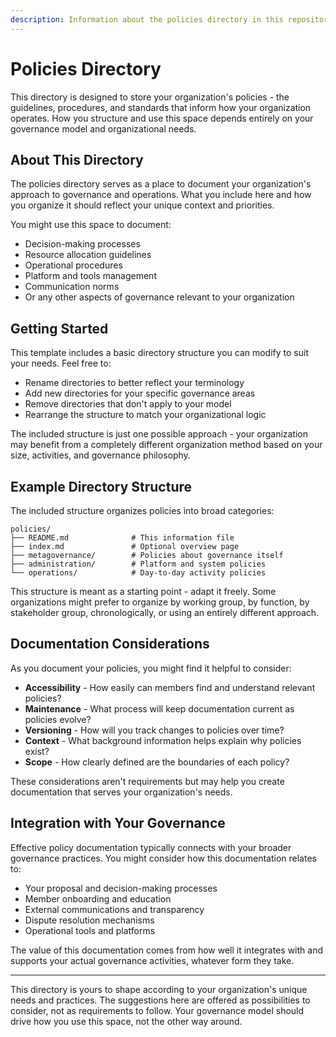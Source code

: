 ```yaml
---
description: Information about the policies directory in this repository template.
---
```


# Policies Directory

This directory is designed to store your organization's policies - the guidelines, procedures, and standards that inform how your organization operates. How you structure and use this space depends entirely on your governance model and organizational needs.

## About This Directory

The policies directory serves as a place to document your organization's approach to governance and operations. What you include here and how you organize it should reflect your unique context and priorities.

You might use this space to document:
- Decision-making processes
- Resource allocation guidelines
- Operational procedures
- Platform and tools management
- Communication norms
- Or any other aspects of governance relevant to your organization

## Getting Started

This template includes a basic directory structure you can modify to suit your needs. Feel free to:
- Rename directories to better reflect your terminology
- Add new directories for your specific governance areas
- Remove directories that don't apply to your model
- Rearrange the structure to match your organizational logic

The included structure is just one possible approach - your organization may benefit from a completely different organization method based on your size, activities, and governance philosophy.

## Example Directory Structure

The included structure organizes policies into broad categories:

```
policies/
├── README.md              # This information file
├── index.md               # Optional overview page
├── metagovernance/        # Policies about governance itself
├── administration/        # Platform and system policies
└── operations/            # Day-to-day activity policies
```

This structure is meant as a starting point - adapt it freely. Some organizations might prefer to organize by working group, by function, by stakeholder group, chronologically, or using an entirely different approach.

## Documentation Considerations

As you document your policies, you might find it helpful to consider:

- **Accessibility** - How easily can members find and understand relevant policies?
- **Maintenance** - What process will keep documentation current as policies evolve?
- **Versioning** - How will you track changes to policies over time?
- **Context** - What background information helps explain why policies exist?
- **Scope** - How clearly defined are the boundaries of each policy?

These considerations aren't requirements but may help you create documentation that serves your organization's needs.

## Integration with Your Governance

Effective policy documentation typically connects with your broader governance practices. You might consider how this documentation relates to:

- Your proposal and decision-making processes
- Member onboarding and education
- External communications and transparency
- Dispute resolution mechanisms
- Operational tools and platforms

The value of this documentation comes from how well it integrates with and supports your actual governance activities, whatever form they take.

---

This directory is yours to shape according to your organization's unique needs and practices. The suggestions here are offered as possibilities to consider, not as requirements to follow. Your governance model should drive how you use this space, not the other way around.